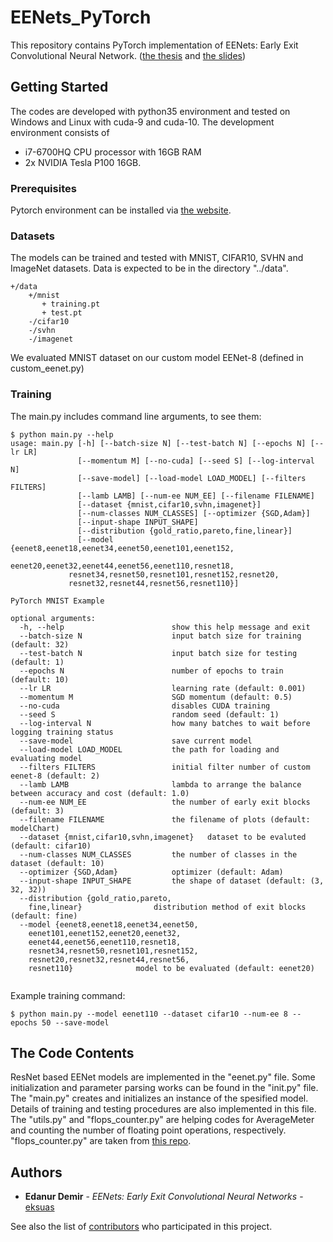 # EENets_PyTorch
This repository contains PyTorch implementation of EENets: Early Exit Convolutional Neural Network. ([the thesis](https://drive.google.com/file/d/1tnLPd2Jiqm3WdVYKYAMv6dF_XpjS9vfu/view) and [the slides](https://drive.google.com/open?id=1IJKm0XygD2yPA1jCSgNdAhApGWM76lFf))

## Getting Started

The codes are developed with python35 environment and tested on Windows and Linux with cuda-9 and cuda-10. The development environment consists of
 * i7-6700HQ CPU processor with 16GB RAM 
 * 2x NVIDIA Tesla P100 16GB.

### Prerequisites

Pytorch environment can be installed via [the website](https://pytorch.org/get-started/locally/).

### Datasets

The models can be trained and tested with MNIST, CIFAR10, SVHN and ImageNet datasets. Data is expected to be in the directory "../data".

```
+/data
    +/mnist
       + training.pt
       + test.pt
    -/cifar10
    -/svhn
    -/imagenet
```

We evaluated MNIST dataset on our custom model EENet-8 (defined in custom_eenet.py) 

### Training

The main.py includes command line arguments, to see them:
```
$ python main.py --help
usage: main.py [-h] [--batch-size N] [--test-batch N] [--epochs N] [--lr LR]
               [--momentum M] [--no-cuda] [--seed S] [--log-interval N]
               [--save-model] [--load-model LOAD_MODEL] [--filters FILTERS]
               [--lamb LAMB] [--num-ee NUM_EE] [--filename FILENAME]
               [--dataset {mnist,cifar10,svhn,imagenet}]
               [--num-classes NUM_CLASSES] [--optimizer {SGD,Adam}]
               [--input-shape INPUT_SHAPE]
               [--distribution {gold_ratio,pareto,fine,linear}]
               [--model {eenet8,eenet18,eenet34,eenet50,eenet101,eenet152,
	                 eenet20,eenet32,eenet44,eenet56,eenet110,resnet18,
			 resnet34,resnet50,resnet101,resnet152,resnet20,
			 resnet32,resnet44,resnet56,resnet110}]

PyTorch MNIST Example

optional arguments:
  -h, --help            			show this help message and exit
  --batch-size N        			input batch size for training (default: 32)
  --test-batch N        			input batch size for testing (default: 1)
  --epochs N            			number of epochs to train (default: 10)
  --lr LR               			learning rate (default: 0.001)
  --momentum M          			SGD momentum (default: 0.5)
  --no-cuda             			disables CUDA training
  --seed S              			random seed (default: 1)
  --log-interval N      			how many batches to wait before logging training status
  --save-model          			save current model
  --load-model LOAD_MODEL			the path for loading and evaluating model
  --filters FILTERS     			initial filter number of custom eenet-8 (default: 2)
  --lamb LAMB           			lambda to arrange the balance between accuracy and cost (default: 1.0)
  --num-ee NUM_EE       			the number of early exit blocks (default: 3)
  --filename FILENAME   			the filename of plots (default: modelChart)
  --dataset {mnist,cifar10,svhn,imagenet}	dataset to be evaluted (default: cifar10)
  --num-classes NUM_CLASSES			the number of classes in the dataset (default: 10)
  --optimizer {SGD,Adam}			optimizer (default: Adam)
  --input-shape INPUT_SHAPE			the shape of dataset (default: (3, 32, 32))
  --distribution {gold_ratio,pareto,		
  	fine,linear}				distribution method of exit blocks (default: fine)		
  --model {eenet8,eenet18,eenet34,eenet50,
  	eenet101,eenet152,eenet20,eenet32,
	eenet44,eenet56,eenet110,resnet18,
	resnet34,resnet50,resnet101,resnet152,
	resnet20,resnet32,resnet44,resnet56,
	resnet110}				model to be evaluated (default: eenet20)						
  
```

Example training command:
```
$ python main.py --model eenet110 --dataset cifar10 --num-ee 8 --epochs 50 --save-model
```

## The Code Contents

ResNet based EENet models are implemented in the "eenet.py" file. Some initialization and parameter parsing works can be found in the "init.py" file. The "main.py" creates and initializes an instance of the spesified model. Details of training and testing procedures are also implemented in this file. The "utils.py" and "flops_counter.py" are helping codes for AverageMeter and counting the number of floating point operations, respectively. "flops_counter.py" are taken from [this repo](https://github.com/sovrasov/flops-counter.pytorch).

## Authors

* **Edanur Demir** - *EENets: Early Exit Convolutional Neural Networks* - [eksuas](https://github.com/eksuas)

See also the list of [contributors](https://github.com/your/project/contributors) who participated in this project.

